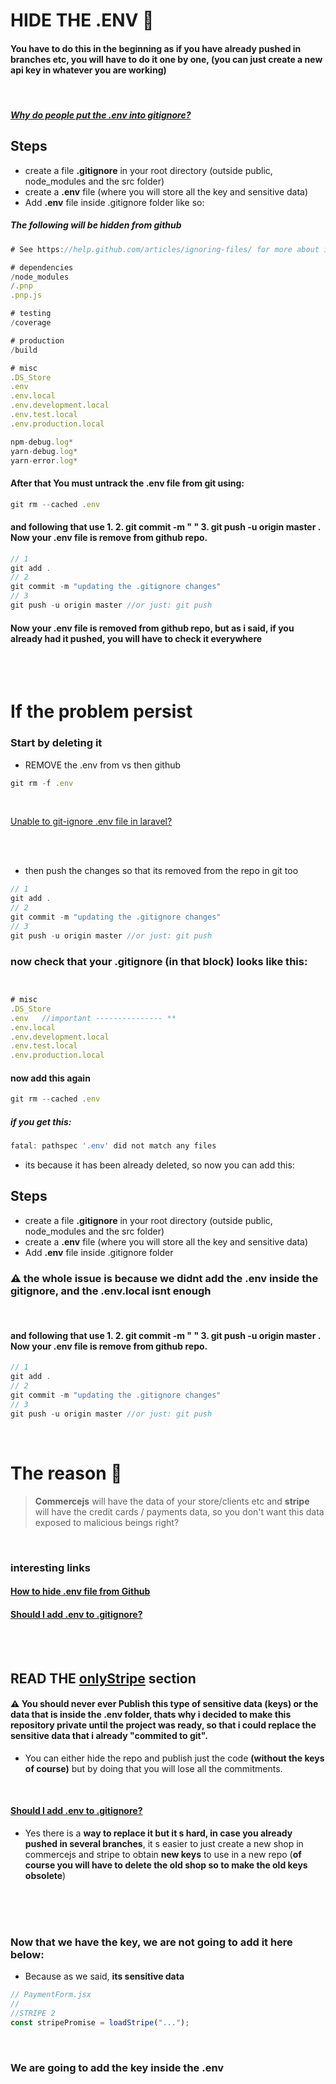 # HIDE THE .ENV 🔴

#### You have to do this in the beginning as if you have already pushed in branches etc, you will have to do it one by one, (you can just create a new api key in whatever you are working)

<br>

##### [Why do people put the .env into gitignore?](https://stackoverflow.com/questions/43664565/why-do-people-put-the-env-into-gitignore/43664611)

## Steps

- create a file **.gitignore** in your root directory (outside public, node_modules and the src folder)
- create a **.env** file (where you will store all the key and sensitive data)
- Add **.env** file inside .gitignore folder like so:

##### The following will be hidden from github

```javascript
# See https://help.github.com/articles/ignoring-files/ for more about ignoring files.

# dependencies
/node_modules
/.pnp
.pnp.js

# testing
/coverage

# production
/build

# misc
.DS_Store
.env
.env.local
.env.development.local
.env.test.local
.env.production.local

npm-debug.log*
yarn-debug.log*
yarn-error.log*

```

#### After that You must untrack the .env file from git using:

```javascript
git rm --cached .env
```

#### and following that use 1. 2. git commit -m " " 3. git push -u origin master . Now your .env file is remove from github repo.

```javascript
// 1
git add .
// 2
git commit -m "updating the .gitignore changes"
// 3
git push -u origin master //or just: git push
```

#### Now your .env file is removed from github repo, but as i said, if you already had it pushed, you will have to check it everywhere

<br>
<br>

# If the problem persist

### Start by deleting it

- REMOVE the .env from vs then github

```javascript
git rm -f .env
```

<br>

[Unable to git-ignore .env file in laravel?](https://stackoverflow.com/questions/54821174/unable-to-git-ignore-env-file-in-laravel)

<br>
<br>

- then push the changes so that its removed from the repo in git too

```javascript
// 1
git add .
// 2
git commit -m "updating the .gitignore changes"
// 3
git push -u origin master //or just: git push
```

### now check that your .gitignore (in that block) looks like this:

```javascript


# misc
.DS_Store
.env   //important --------------- **
.env.local
.env.development.local
.env.test.local
.env.production.local
```

#### now add this again

```javascript
git rm --cached .env
```

##### if you get this:

```javascript
fatal: pathspec '.env' did not match any files

```

- its because it has been already deleted, so now you can add this:

## Steps

- create a file **.gitignore** in your root directory (outside public, node_modules and the src folder)
- create a **.env** file (where you will store all the key and sensitive data)
- Add **.env** file inside .gitignore folder

### ⚠️ the whole issue is because we didnt add the .env inside the gitignore, and the .env.local isnt enough

<br>

#### and following that use 1. 2. git commit -m " " 3. git push -u origin master . Now your .env file is remove from github repo.

```javascript
// 1
git add .
// 2
git commit -m "updating the .gitignore changes"
// 3
git push -u origin master //or just: git push
```

<br>

# The reason 🐒

> **Commercejs** will have the data of your store/clients etc and **stripe** will have the credit cards / payments data, so you don't want this data exposed to malicious beings right?

<br>

### interesting links

#### [How to hide .env file from Github](https://stackoverflow.com/questions/30696930/how-to-hide-env-file-from-github)

#### [Should I add .env to .gitignore?](https://salferrarello.com/add-env-to-gitignore/)

<br>
<br>

## READ THE [onlyStripe](../src/onlyStripe.md) section

#### ⚠️ You should never ever Publish this type of sensitive data (keys) or the data that is inside the .env folder, thats why i decided to make this repository private until the project was ready, so that i could replace the sensitive data that i already "commited to git".

- You can either hide the repo and publish just the code **(without the keys of course)** but by doing that you will lose all the commitments.

<br>

#### [Should I add .env to .gitignore?](https://salferrarello.com/add-env-to-gitignore/)

- Yes there is a **way to replace it but it s hard, in case you already pushed in several branches**, it s easier to just create a new shop in commercejs and stripe to obtain **new keys** to use in a new repo (**of course you will have to delete the old shop so to make the old keys obsolete**)

<br>
<br>

<br>

### Now that we have the key, we are not going to add it here below:

- Because as we said, **its sensitive data**

```javascript
// PaymentForm.jsx
//
//STRIPE 2
const stripePromise = loadStripe("...");
```

<br>

### We are going to add the key inside the .env
